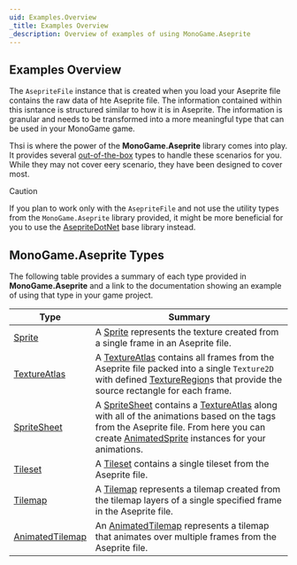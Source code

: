 ```yaml
---
uid: Examples.Overview
_title: Examples Overview
_description: Overview of examples of using MonoGame.Aseprite
---
```


## Examples Overview
The `AsepriteFile` instance that is created when you load your Aseprite file contains the raw data of hte Aseprite file.  The information contained within this isntance is structured similar to how it is in Aseprite.  The information is granular and needs to be transformed into a more meaningful type that can be used in your MonoGame game.

Thsi is where the power of the **MonoGame.Aseprite** library comes into play. It provides several [out-of-the-box](https://en.wikipedia.org/wiki/Out_of_the_box_(feature)) types to handle these scenarios for you.  While they may not cover eery scenario, they have been designed to cover most.

> [!CAUTION]
> If you plan to work only with the `AsepriteFile` and not use the utility types from the `MonoGame.Aseprite` library provided, it might be more beneficial for you to use the [AsepriteDotNet](https://github.com/aristurtledev/asepritedotnet) base library instead.

## MonoGame.Aseprite Types
The following table provides a summary of each type provided in **MonoGame.Aseprite** and a link to the documentation showing an example of using that type in your game project.

| Type | Summary |
|---|---|
| [Sprite](./sprite.md) | A [Sprite](<xref:MonoGame.Aseprite.Sprite>) represents the texture created from a single frame in an Aseprite file. |
| [TextureAtlas](./textureatlas.md) | A [TextureAtlas](<xref:MonoGame.Aseprite.TextureAtlas>) contains all frames from the Aseprite file packed into a single `Texture2D` with defined [TextureRegion](<xref:MonoGame.Aseprite.TextureRegion>)s that provide the source rectangle for each frame. |
| [SpriteSheet](./spritesheet.md) | A [SpriteSheet](<xref:MonoGame.Aseprite.SpriteSheet>) contains a [TextureAtlas](<xref:MonoGame.Aseprite.TextureAtlas>) along with all of the animations based on the tags from the Aseprite file.  From here you can create [AnimatedSprite](<xref:MonoGame.Aseprite.AnimatedSprite>) instances for your animations.
| [Tileset](./tileset.md) | A [Tileset](<xref:MonoGame.Aseprite.Tileset>) contains a single tileset from the Aseprite file. |
| [Tilemap](./tilemap.md) | A [Tilemap](<xref:MonoGame.Aseprite.Tilemap>) represents a tilemap created from the tilemap layers of a single specified frame in the Aseprite file. |
| [AnimatedTilemap](./animated-tilemap.md) | An [AnimatedTilemap](<xref:MonoGame.Aseprite.AnimatedTilemap>) represents a tilemap that animates over multiple frames from the Aseprite file. |
